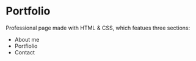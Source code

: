 # Portfolio
Professional page made with HTML & CSS, which featues three sections:
* About me
* Portfiolio
* Contact


